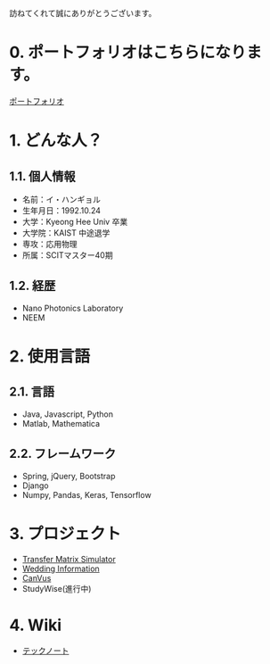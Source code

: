 訪ねてくれて誠にありがとうございます。
# 0. ポートフォリオはこちらになります。
[ポートフォリオ](https://www.notion.so/aivyss/Developer-Portfolio-4d6e6fbba0a14f36b33ecf27c8c308a1)

# 1. どんな人？
## 1.1.  個人情報
- 名前：イ・ハンギョル
- 生年月日：1992.10.24
- 大学：Kyeong Hee Univ 卒業
- 大学院：KAIST 中途退学
- 専攻：応用物理
- 所属：SCITマスター40期

## 1.2. 経歴
- Nano Photonics Laboratory
- NEEM

# 2. 使用言語
## 2.1. 言語
- Java, Javascript, Python
- Matlab, Mathematica
## 2.2. フレームワーク
- Spring, jQuery, Bootstrap
- Django 
- Numpy, Pandas, Keras, Tensorflow

# 3. プロジェクト
- [Transfer Matrix Simulator](https://www.scopus.com/authid/detail.uri?authorId=56508618900)
- [Wedding Information](https://github.com/Aivyss/Wedding-Information)
- [CanVus](https://github.com/Aivyss/CanVus)
- StudyWise(進行中)

# 4. Wiki
- [テックノート](https://www.notion.so/aivyss/Tech-Note-f39f00776c3c4347a9cea3e4d680269d)
